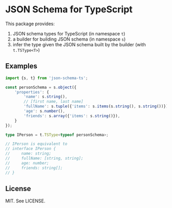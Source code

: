 # JSON Schema for TypeScript

This package provides:

1. JSON schema types for TypeScript (in namespace `t`)
2. a builder for building JSON schema (in namespace `s`)
3. infer the type given the JSON schema built by the builder (with `t.TSType<T>`)

## Examples

```typescript
import {s, t} from 'json-schema-ts';

const personSchema = s.object({
    'properties': {
        'name': s.string(),
        // [first name, last name]
        'fullName': s.tuple({'items': s.items(s.string(), s.string())}),
        'age': s.number(),
        'friends': s.array({'items': s.string()}),
    }
});

type IPerson = t.TSType<typeof personSchema>;

// IPerson is equivalent to
// interface IPerson {
//     name: string;
//     fullName: [string, string];
//     age: number;
//     friends: string[];
// }
```

## License
MIT. See LICENSE.
